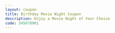 ```yaml
---
layout: coupon
title: Birthday Movie Night Coupon
description: Enjoy a Movie Night of Your Choice
code: 345678901
---
```

